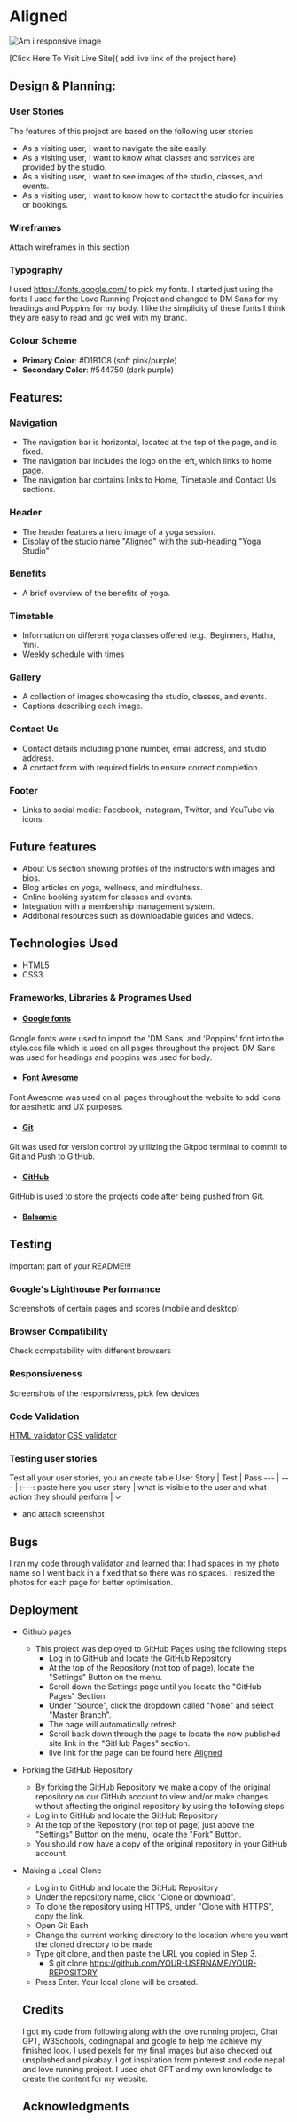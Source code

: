 # Aligned


 
![Am i responsive image]()  

[Click Here To Visit Live Site]( add live link of the project here)


## Design & Planning:

### User Stories
The features of this project are based on the following user stories:

- As a visiting user, I want to navigate the site easily.
- As a visiting user, I want to know what classes and services are provided by the studio.
- As a visiting user, I want to see images of the studio, classes, and events.
- As a visiting user, I want to know how to contact the studio for inquiries or bookings.

### Wireframes
Attach wireframes in this section
### Typography
I used https://fonts.google.com/ to pick my fonts. I started just using the fonts I used for the Love Running Project and changed to DM Sans for my headings and Poppins for my body. I like the simplicity of these fonts I think they are easy to read and go well with my brand.

### Colour Scheme
- **Primary Color**: #D1B1C8 (soft pink/purple)
- **Secondary Color**: #544750 (dark purple)


## Features:
### Navigation
- The navigation bar is horizontal, located at the top of the page, and is fixed.
- The navigation bar includes the logo on the left, which links to home page.
- The navigation bar contains links to Home, Timetable and Contact Us sections.

### Header
- The header features a hero image of a yoga session.
- Display of the studio name "Aligned" with the sub-heading "Yoga Studio"

### Benefits
- A brief overview of the benefits of yoga.

### Timetable
- Information on different yoga classes offered (e.g., Beginners, Hatha, Yin).
- Weekly schedule with times

### Gallery
- A collection of images showcasing the studio, classes, and events.
- Captions describing each image.

### Contact Us
- Contact details including phone number, email address, and studio address.
- A contact form with required fields to ensure correct completion.

### Footer
- Links to social media: Facebook, Instagram, Twitter, and YouTube via icons.

## Future features
- About Us section showing profiles of the instructors with images and bios.
- Blog articles on yoga, wellness, and mindfulness.
- Online booking system for classes and events.
- Integration with a membership management system.
- Additional resources such as downloadable guides and videos.

## Technologies Used
- HTML5 
- CSS3
 ### Frameworks, Libraries & Programes Used
- #### [Google fonts](https://fonts.google.com/knowledge)
Google fonts were used to import the 'DM Sans' and 'Poppins' font into the style.css file which is used on all pages throughout the project. DM Sans was used for headings and poppins was used for body.
 - #### [Font Awesome](https://fontawesome.com/)
Font Awesome was used on all pages throughout the website to add icons for aesthetic and UX purposes.
 - #### [Git](https://gitpod.io/)
Git was used for version control by utilizing the Gitpod terminal to commit to Git and Push to GitHub.
  - #### [GitHub](https://github.com/)
GitHub is used to store the projects code after being pushed from Git.
 - #### [Balsamic](https://balsamiq.com/wireframes/?gclid=Cj0KCQiA14WdBhD8ARIsANao07g6CkndNmxQPlHP92mM3VQBwb6lbQIg5FPinhmNFxWsAnM7BpA_PukaAldMEALw_wcB)

## Testing
Important part of your README!!!

### Google's Lighthouse Performance
Screenshots of certain pages and scores (mobile and desktop)

### Browser Compatibility
Check compatability with different browsers

### Responsiveness
Screenshots of the responsivness, pick few devices

### Code Validation
[HTML validator](https://validator.w3.org/nu/#textarea)
[CSS validator](https://jigsaw.w3.org/css-validator/validator)

### Testing user stories
Test all your user stories, you an create table 
User Story |  Test | Pass
--- | --- | :---:
paste here you user story | what is visible to the user and what action they should perform | &check;
- and attach screenshot

## Bugs
I ran my code through validator and learned that I had spaces in my photo name so I went back in a fixed that so there was no spaces. 
I resized the photos for each page for better optimisation.

## Deployment
- Github pages
    - This project was deployed to GitHub Pages using the following steps
      - Log in to GitHub and locate the GitHub Repository
      - At the top of the Repository (not top of page), locate the "Settings" Button on 
        the menu.
      - Scroll down the Settings page until you locate the "GitHub Pages" Section.
      - Under "Source", click the dropdown called "None" and select "Master Branch".
      - The page will automatically refresh.
      - Scroll back down through the page to locate the now published site link in the "GitHub Pages" section.
      - live link for the page can be found here [Aligned](https://annierho7.github.io/aligned/index.html)
- Forking the GitHub Repository
    - By forking the GitHub Repository we make a copy of the original repository on our GitHub account to view and/or make changes without affecting the original repository by using the following steps
     - Log in to GitHub and locate the GitHub Repository
     - At the top of the Repository (not top of page) just above the "Settings" Button on the menu, locate the "Fork" Button.
     - You should now have a copy of the original repository in your GitHub account.
- Making a Local Clone
   - Log in to GitHub and locate the GitHub Repository
   - Under the repository name, click "Clone or download".
   -  To clone the repository using HTTPS, under "Clone with HTTPS", copy the link.
   - Open Git Bash
   - Change the current working directory to the location where you want the cloned directory to be made
   - Type git clone, and then paste the URL you copied in Step 3.
      - $ git clone https://github.com/YOUR-USERNAME/YOUR-REPOSITORY
   - Press Enter. Your local clone will be created.

   ## Credits
   I got my code from following along with the love running project, Chat GPT, W3Schools, codingnapal and google to help me achieve my finished look.
   I used pexels for my final images but also checked out unsplashed and pixabay.
   I got inspiration from pinterest and code nepal and love running project.
   I used chat GPT and my own knowledge to create the content for my website. 

   ## Acknowledgments